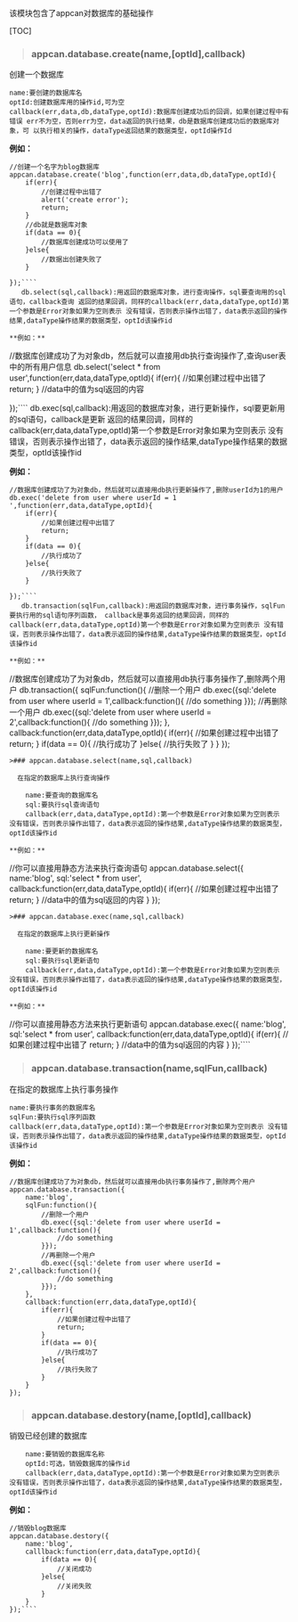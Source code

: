 ﻿
 该模块包含了appcan对数据库的基础操作

[TOC]


>### appcan.database.create(name,[optId],callback)

   创建一个数据库 
	
    name:要创建的数据库名
    optId:创建数据库用的操作id,可为空
    callback(err,data,db,dataType,optId):数据库创建成功后的回调，如果创建过程中有错误 err不为空，否则err为空，data返回的执行结果，db是数据库创建成功后的数据库对象，可 以执行相关的操作，dataType返回结果的数据类型，optId操作Id 

**例如：**

````
//创建一个名字为blog数据库
appcan.database.create('blog',function(err,data,db,dataType,optId){
    if(err){
        //创建过程中出错了
        alert('create error');
        return;
    }
    //db就是数据库对象
    if(data == 0){
        //数据库创建成功可以使用了
    }else{
        //数据出创建失败了
    }
 
});````
   db.select(sql,callback):用返回的数据库对象，进行查询操作，sql要查询用的sql语句，callback查询 返回的结果回调，同样的callback(err,data,dataType,optId)第一个参数是Error对象如果为空则表示 没有错误，否则表示操作出错了，data表示返回的操作结果,dataType操作结果的数据类型，optId该操作id 

**例如：**

````
//数据库创建成功了为对象db，然后就可以直接用db执行查询操作了,查询user表中的所有用户信息
db.select('select * from user',function(err,data,dataType,optId){
    if(err){
        //如果创建过程中出错了
        return;
    }
    //data中的值为sql返回的内容
 
});````
   db.exec(sql,callback):用返回的数据库对象，进行更新操作，sql要更新用的sql语句，callback是更新 返回的结果回调，同样的callback(err,data,dataType,optId)第一个参数是Error对象如果为空则表示 没有错误，否则表示操作出错了，data表示返回的操作结果,dataType操作结果的数据类型，optId该操作id 

**例如：**

````
//数据库创建成功了为对象db，然后就可以直接用db执行更新操作了,删除userId为1的用户
db.exec('delete from user where userId = 1 ',function(err,data,dataType,optId){
    if(err){
        //如果创建过程中出错了
        return;
    }
    if(data == 0){
        //执行成功了
    }else{
        //执行失败了
    }
 
});````
   db.transaction(sqlFun,callback):用返回的数据库对象，进行事务操作，sqlFun要执行用的sql语句序列函数， callback是事务返回的结果回调，同样的callback(err,data,dataType,optId)第一个参数是Error对象如果为空则表示 没有错误，否则表示操作出错了，data表示返回的操作结果,dataType操作结果的数据类型，optId该操作id 

**例如：**

````
//数据库创建成功了为对象db，然后就可以直接用db执行事务操作了,删除两个用户
db.transaction({
    sqlFun:function(){
        //删除一个用户
        db.exec({sql:'delete from user where userId = 1',callback:function(){
            //do something
        }});
        //再删除一个用户
        db.exec({sql:'delete from user where userId = 2',callback:function(){
            //do something
        }});
    },
    callback:function(err,data,dataType,optId){
        if(err){
            //如果创建过程中出错了
            return;
        }
        if(data == 0){
            //执行成功了
        }else{
            //执行失败了
        }
    }
});
````
>### appcan.database.select(name,sql,callback)

  在指定的数据库上执行查询操作

    name:要查询的数据库名 
    sql:要执行sql查询语句
    callback(err,data,dataType,optId):第一个参数是Error对象如果为空则表示 没有错误，否则表示操作出错了，data表示返回的操作结果,dataType操作结果的数据类型，optId该操作id 

**例如：**

````
//你可以直接用静态方法来执行查询语句
appcan.database.select({
    name:'blog',
    sql:'select * from user',
    callback:function(err,data,dataType,optId){
        if(err){
            //如果创建过程中出错了
            return;
        }
        //data中的值为sql返回的内容
    }
});
````
>### appcan.database.exec(name,sql,callback)

  在指定的数据库上执行更新操作 

    name:要更新的数据库名
    sql:要执行sql更新语句
    callback(err,data,dataType,optId):第一个参数是Error对象如果为空则表示 没有错误，否则表示操作出错了，data表示返回的操作结果,dataType操作结果的数据类型，optId该操作id 

**例如：**

````
//你可以直接用静态方法来执行更新语句
appcan.database.exec({
    name:'blog',
    sql:'select * from user',
    callback:function(err,data,dataType,optId){
        if(err){
            //如果创建过程中出错了
            return;
        }
        //data中的值为sql返回的内容
    }
});````

>### appcan.database.transaction(name,sqlFun,callback)

   在指定的数据库上执行事务操作

    name:要执行事务的数据库名
    sqlFun:要执行sql序列函数
    callback(err,data,dataType,optId):第一个参数是Error对象如果为空则表示 没有错误，否则表示操作出错了，data表示返回的操作结果,dataType操作结果的数据类型，optId该操作id 

**例如：**

````
//数据库创建成功了为对象db，然后就可以直接用db执行事务操作了,删除两个用户
appcan.database.transaction({
    name:'blog',
    sqlFun:function(){
        //删除一个用户
        db.exec({sql:'delete from user where userId = 1',callback:function(){
            //do something
        }});
        //再删除一个用户
        db.exec({sql:'delete from user where userId = 2',callback:function(){
            //do something
        }});
    },
    callback:function(err,data,dataType,optId){
        if(err){
            //如果创建过程中出错了
            return;
        }
        if(data == 0){
            //执行成功了
        }else{
            //执行失败了
        }
    }
});
````

>### appcan.database.destory(name,[optId],callback)

   销毁已经创建的数据库
````
    name:要销毁的数据库名称
    optId:可选，销毁数据库的操作id
    callback(err,data,dataType,optId):第一个参数是Error对象如果为空则表示 没有错误，否则表示操作出错了，data表示返回的操作结果,dataType操作结果的数据类型，optId该操作id 
````
**例如：**

````
//销毁blog数据库
appcan.database.destory({
    name:'blog',
    calllback:function(err,data,dataType,optId){
        if(data == 0){
            //关闭成功
        }else{
            //关闭失败
        }
    }
});````